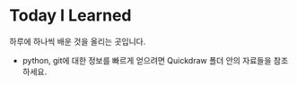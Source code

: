 # Today I Learned

하루에 하나씩 배운 것을 올리는 곳입니다.

- python, git에 대한 정보를 빠르게 얻으려면 Quickdraw 폴더 안의 자료들을 참조하세요.